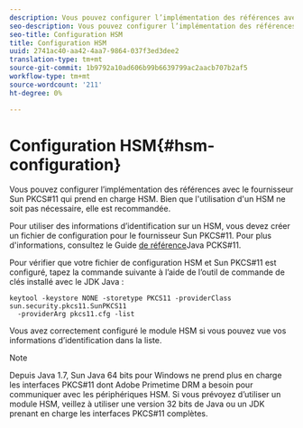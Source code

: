 ```yaml
---
description: Vous pouvez configurer l’implémentation des références avec le fournisseur Sun PKCS#11 qui prend en charge HSM. Bien que l'utilisation d'un HSM ne soit pas nécessaire, elle est recommandée.
seo-description: Vous pouvez configurer l’implémentation des références avec le fournisseur Sun PKCS#11 qui prend en charge HSM. Bien que l'utilisation d'un HSM ne soit pas nécessaire, elle est recommandée.
seo-title: Configuration HSM
title: Configuration HSM
uuid: 2741ac40-aa42-4aa7-9864-037f3ed3dee2
translation-type: tm+mt
source-git-commit: 1b9792a10ad606b99b6639799ac2aacb707b2af5
workflow-type: tm+mt
source-wordcount: '211'
ht-degree: 0%

---
```



# Configuration HSM{#hsm-configuration}

Vous pouvez configurer l’implémentation des références avec le fournisseur Sun PKCS#11 qui prend en charge HSM. Bien que l&#39;utilisation d&#39;un HSM ne soit pas nécessaire, elle est recommandée.

Pour utiliser des informations d’identification sur un HSM, vous devez créer un fichier de configuration pour le fournisseur Sun PKCS#11. Pour plus d&#39;informations, consultez le Guide [de référence](https://docs.oracle.com/javase/1.5.0/docs/guide/security/p11guide.html)Java PCKS#11.

Pour vérifier que votre fichier de configuration HSM et Sun PKCS#11 est configuré, tapez la commande suivante à l’aide de l’outil de commande de clés installé avec le JDK Java :

```
keytool -keystore NONE -storetype PKCS11 -providerClass sun.security.pkcs11.SunPKCS11 
  -providerArg pkcs11.cfg -list
```

Vous avez correctement configuré le module HSM si vous pouvez vue vos informations d’identification dans la liste.

>[!NOTE]
>
>Depuis Java 1.7, Sun Java 64 bits pour Windows ne prend plus en charge les interfaces PKCS#11 dont Adobe Primetime DRM a besoin pour communiquer avec les périphériques HSM. Si vous prévoyez d’utiliser un module HSM, veillez à utiliser une version 32 bits de Java ou un JDK prenant en charge les interfaces PKCS#11 complètes.

